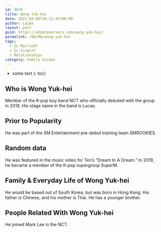 ```yaml
---
id: 3639
title: Wong Yuk-hei
date: 2021-04-06T10:12:47+00:00
author: Laima
layout: post
guid: https://ukdataservers.com/wong-yuk-hei/
permalink: /04/06/wong-yuk-hei
tags:
  - Is Married?
  - Is Single?
  - Relationships
category: Family Guides
---
```


* some text
{: toc}


## Who is Wong Yuk-hei
                  
                  
                  
Member of the K-pop boy band NCT who officially debuted with the group in 2018. His stage name in the band is Lucas.
                  
              
            
              
            
                
                
                
## Prior to Popularity
                  
                  
                  
He was part of the SM Entertainment pre-debut training team SMROOKIES.
                  
              
            
              
            
                
                
                
## Random data
                  
                  
                  
He was featured in the music video for Ten&#8217;s &#8220;Dream In A Dream.&#8221; In 2019, he became a member of the K-pop supergroup SuperM. 
                  
              
            
              
            
                
                
                
## Family & Everyday Life of Wong Yuk-hei
                  
                  
                  
He would be based out of South Korea, but was born in Hong Kong. His father is Chinese, and his mother is Thai. He has a younger brother.
                  
              
            
              
            
                
                
                
## People Related With Wong Yuk-hei
                  
                  
                  
He joined Mark Lee in the NCT.
                  
              
            
              
            
                
              
            
              
              
            
            
              
            
          
          
          